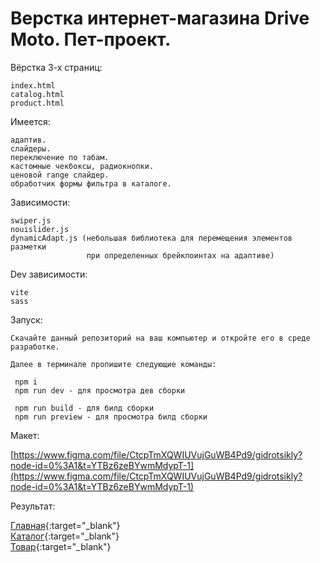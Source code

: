 # Верстка интернет-магазина Drive Moto. Пет-проект.

Вёрстка 3-х страниц:

    index.html
    catalog.html
    product.html

Имеется:

    адаптив.
    слайдеры.
    переключение по табам.
    кастомные чекбоксы, радиокнопки.
    ценовой range слайдер.
    обработчик формы фильтра в каталоге.

Зависимости:

    swiper.js
    nouislider.js
    dynamicAdapt.js (небольшая библиотека для перемещения элементов разметки
                     при определенных брейкпоинтах на адаптиве)

Dev зависимости:

    vite
    sass

Запуск:

    Скачайте данный репозиторий на ваш компьютер и откройте его в среде разработке.

    Далее в терминале пропишите следующие команды:

     npm i
     npm run dev - для просмотра дев сборки

     npm run build - для билд сборки
     npm run preview - для просмотра билд сборки

Макет:

[https://www.figma.com/file/CtcpTmXQWIUVujGuWB4Pd9/gidrotsikly?node-id=0%3A1&t=YTBz6zeBYwmMdypT-1](https://www.figma.com/file/CtcpTmXQWIUVujGuWB4Pd9/gidrotsikly?node-id=0%3A1&t=YTBz6zeBYwmMdypT-1)

Результат:

[Главная](https://drive-moto-nu.vercel.app/){:target="_blank"}    
[Каталог](https://drive-moto-nu.vercel.app/catalog.html){:target="_blank"}  
[Товар](https://drive-moto-nu.vercel.app/product.html){:target="_blank"}
